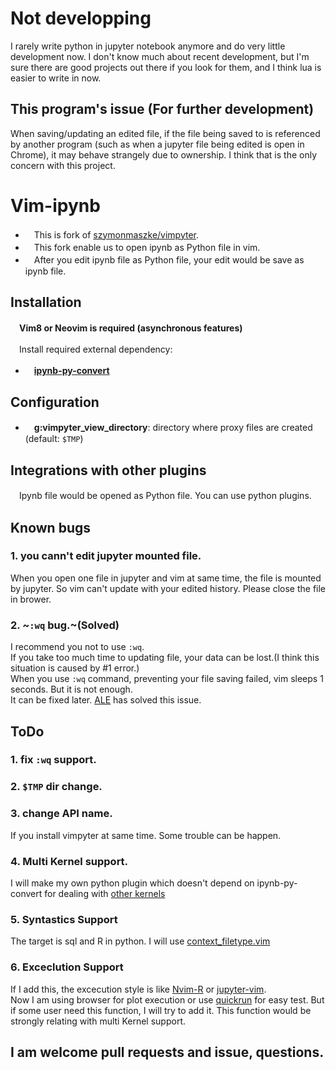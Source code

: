 # Not developping
I rarely write python in jupyter notebook anymore and do very little development now.
I don't know much about recent development, but I'm sure there are good projects out there if you look for them, and I think lua is easier to write in now.

## This program's issue (For further development)
When saving/updating an edited file, if the file being saved to is referenced by another program (such as when a jupyter file being edited is open in Chrome), it may behave strangely due to ownership. I think that is the only concern with this project.

# Vim-ipynb

- 　This is fork of [szymonmaszke/vimpyter](https://github.com/szymonmaszke/vimpyter).
- 　This fork enable us to open ipynb as Python file in vim.
- 　After you edit ipynb file as Python file, your edit would be save as ipynb file.

## Installation

　**Vim8 or Neovim is required (asynchronous features)**

　Install required external dependency:

- 　**[ipynb-py-convert](https://github.com/kiwi0fruit/ipynb-py-convert)**

## Configuration

- 　**g:vimpyter_view_directory**: directory where proxy files are created (default: `$TMP`)

## Integrations with other plugins

　Ipynb file would be opened as Python file. You can use python plugins.

## Known bugs
### 1. you cann't edit jupyter mounted file.
When you open one file in jupyter and vim at same time, the file is mounted by jupyter. 
So vim can't update with your edited history.
Please close the file in brower.

### 2. ~`:wq` bug.~(Solved)
I recommend you not to use `:wq`.   
If you take too much time to updating file, your data can be lost.(I think this situation is caused by #1 error.)  
When you use `:wq` command, preventing your file saving failed, vim sleeps 1 seconds. But it is not enough.  
It can be fixed later. [ALE](https://github.com/dense-analysis/ale) has solved this issue.

## ToDo
  ### 1. fix `:wq` support.
  ### 2. `$TMP` dir change.
  ### 3. change API name.
  If you install vimpyter at same time. Some trouble can be happen.       
  ### 4. Multi Kernel support.
  I will make my own python plugin which doesn't depend on ipynb-py-convert for dealing with [other kernels ](https://github.com/jupyter/jupyter/wiki/Jupyter-kernels)
  ### 5. Syntastics Support
   The target is sql and R in python. I will use [context_filetype.vim](https://github.com/Shougo/context_filetype.vim)
  ### 6. Exceclution Support
  If I add this, the excecution style is like [Nvim-R](https://github.com/jalvesaq/Nvim-R) or [jupyter-vim](https://github.com/wmvanvliet/jupyter-vim).  
  Now I am using browser for plot execution or use [quickrun](https://github.com/thinca/vim-quickrun) for easy test.
  But if some user need this function, I will try to add it.
  This function would be strongly relating with multi Kernel support.
##
## I am welcome pull requests and issue, questions.
